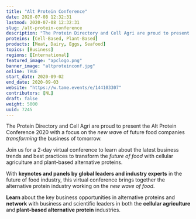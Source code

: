 ```yaml
---
title: "Alt Protein Conference"
date: 2020-07-08 12:32:31
lastmod: 2020-07-08 12:32:31
slug: /alt-protein-conference
description: "The Protein Directory and Cell Agri are proud to present the Alt Protein Conference 2020 with a focus on the new wave of future food companies transforming the business of tomorrow.Join us for a 2-day virtual conference to learn about the latest business trends and best practices to transform the future of food with cellular agriculture and plant-based alternative proteins."
proteins: [Cell-Based, Plant-Based]
products: [Meat, Dairy, Eggs, Seafood]
topics: [Business]
regions: [International]
featured_image: "apclogo.png"
banner_image: "altproteinconf.jpg"
online: TRUE
start_date: 2020-09-02
end_date: 2020-09-03
website: "https://w.tame.events/e/144103307"
contributors: [NL]
draft: false
weight: 5000
uuid: 7245
---
```

<p>The Protein Directory and Cell Agri are proud to present the Alt Protein Conference 2020 with a focus on the <em>new wav</em>e of future food companies <em>transforming</em> the business of tomorrow.</p>
<p>Join us for a 2-day virtual conference to learn about the latest business trends and best practices to transform the <em>future of food</em> with cellular agriculture and plant-based alternative proteins.</p>
<p>With <strong>keynotes and panels by global leaders and industry experts</strong> in the future of food industry, this virtual conference brings together the alternative protein industry working on the <em>new wave of food</em>.</p>
<p><strong>Learn </strong>about the key business opportunities in alternative proteins and <strong>network</strong> with business and scientific leaders in both the <strong>cellular agriculture</strong> and<strong> plant-based alternative protein</strong> industries.</p>

